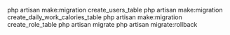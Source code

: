 php artisan make:migration create_users_table
php artisan make:migration create_daily_work_calories_table
php artisan make:migration create_role_table
php artisan migrate
php artisan migrate:rollback

